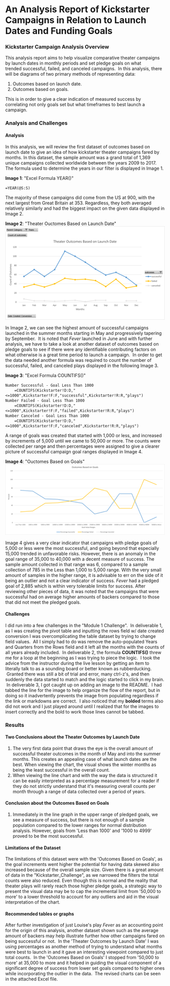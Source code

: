 # An Analysis Report of Kickstarter Campaigns in Relation to Launch Dates and Funding Goals

### Kickstarter Campaign Analysis Overview

This analysis report aims to help visualize comparative theater campaigns by launch dates in monthly periods and set pledge goals on what trended successful, failed, and canceled campaigns.  In this analysis, there will be diagrams of two primary methods of representing data:

1. Outcomes based on launch date.
1. Outcomes based on goals.

This is in order to give a clear indication of measured success by correlating not only goals set but what timeframes to best launch a campaign.

### Analysis and Challenges

#### Analysis

In this analysis, we will review the first dataset of outcomes based on launch date to give an idea of how kickstarter theater campaigns fared by months.  In this dataset, the sample amount was a grand total of 1,369 unique campaigns collected worldwide between the years 2009 to 2017.  The formula used to determine the years in our filter is displayed in Image 1.

**Image 1**: "Excel Formula YEAR()"
	
	=YEAR(@S:S)

The majority of these campaigns did come from the US at 900, with the next largest from Great Britain at 353.  Regardless, they both averaged relatively similarly and had the biggest impact on the given data displayed in Image 2.

**Image 2**: "Theater Ouctomes Based on Launch Date"
![Theater_Outcomes_vs_Launch](resources/Theater_Outcomes_vs_Launch.png)

In Image 2, we can see the highest amount of successful campaigns launched in the summer months starting in May and progressively tapering by September.  It is noted that *Fever* launched in June and with further analysis, we have to take a look at another dataset of outcomes based on pledge goals to see if there were any identifiable contributing factors on what otherwise is a great time period to launch a campaign.  In order to get the data needed another formula was required to count the number of successful, failed, and canceled plays displayed in the following Image 3.

**Image 3**: "Excel Formula COUNTIFS()"
	
	Number Successful - Goal Less Than 1000
		=COUNTIFS(Kickstarter!D:D,"<=1000",Kickstarter!F:F,"successful",Kickstarter!R:R,"plays")
	Number Failed - Goal Less Than 1000
		=COUNTIFS(Kickstarter!D:D,"<=1000",Kickstarter!F:F,"failed",Kickstarter!R:R,"plays")
	Number Canceled - Goal Less Than 1000
		=COUNTIFS(Kickstarter!D:D,"<=1000",Kickstarter!F:F,"canceled",Kickstarter!R:R,"plays")

A range of goals was created that started with 1,000 or less, and increased by increments of 5,000 until we came to 50,000 or more.  The counts were collected per range and then percentages were assigned to give a clearer picture of successful campaign goal ranges displayed in Image 4.

**Image 4**: "Ouctomes Based on Goals"
![Outcomes_vs_Goals](resources/Outcomes_vs_Goals.png)

Image 4 gives a very clear indicator that campaigns with pledge goals of 5,000 or less were the most successful, and going beyond that especially 15,000 trended in unfavorable risks.  However, there is an anomaly in the goal range of 35,000 to 40,000 with a decent measure of success.  The sample amount collected in that range was 6, compared to a sample collection of 785 in the Less than 1,000 to 5,000 range.  With the very small amount of samples in the higher range, it is advisable to err on the side of it being an outlier and not a clear indicator of success.  *Fever* had a pledged goal of 2,885 which is within very tolerable limits for success.  After reviewing other pieces of data, it was noted that the campaigns that were successful had on average higher amounts of backers compared to those that did not meet the pledged goals.

#### Challenges

I did run into a few challenges in the "Module 1 Challenge".  In deliverable 1, as I was creating the pivot table and inputting the rows field w/ date created conversion I was overcomplicating the table dataset by trying to change field values.  All I simply had to do was remove the auto-populated Years and Quarters from the Rows field and it left all the months with the counts of all years already included.  In deliverable 2, the formula **COUNTIFS()** threw me for a loop at the beginning as I was trying to piece the logic.  I took the advice from the instructor during the live lesson by getting an item to literally talk to as a sounding board or better known as rubberducking.  Granted there was still a bit of trial and error, many ctrl-z's, and then suddenly the data started to match and the logic started to click in my brain.  In deliverable 3, I got caught up on adding an image to the README.  I had tabbed the line for the image to help organize the flow of the report, but in doing so it inadvertently prevents the image from populating regardless if the link or markdowns are correct.  I also noticed that my **bolded** terms also did not work and I just played around until I realized that for the images to insert correctly and the bold to work those lines cannot be tabbed.

### Results

#### Two Conclusions about the Theater Outcomes by Launch Date

1. The very first data point that draws the eye is the overall amount of successful theater outcomes in the month of May and into the summer months.  This creates an appealing case of what launch dates are the best.  When viewing the chart, the visual shows the winter months as being the least successful in the overall count.
1. When viewing the line chart and with the way the data is structured it can be easily interpreted as a percentage measurement for a reader if they do not strictly understand that it's measuring overall counts per month through a range of data collected over a period of years.

#### Conclusion about the Outcomes Based on Goals

1. Immediately in the line graph in the upper range of pledged goals, we see a measure of success, but there is not enough of a sample population compared to the lower ranges for normal distribution analysis.  However, goals from 'Less than 1000' and '1000 to 4999' proved to be the most successful.

#### Limitations of the Dataset

The limitations of this dataset were with the 'Outcomes Based on Goals', as the goal increments went higher the potential for having data skewed also increased because of the overall sample size.  Given there is a great amount of data in the "Kickstarter_Challenge", as we narrowed the filters the total counts were also reduced.  Even though this is normal and the reality that theater plays will rarely reach those higher pledge goals, a strategic way to present the visual data may be to cap the incremental limit from '50,000 to more' to a lower threshold to account for any outliers and aid in the visual interpretation of the chart.

#### Recommended tables or graphs

After further investigation of just Louise's play *Fever* as an accounting point for the origin of this analysis, another dataset shown such as the average amount of backers may help illustrate further how other campaigns fared on being successful or not.  In the 'Theater Outcomes by Launch Date' I was using percentages as another method of trying to understand what months were best to launch in and it gave an interesting viewpoint compared to just total counts.  In the 'Outcomes Based on Goals' I stopped from '50,000 to more' at 35,000 to more and it helped in guiding the visual component of a significant degree of success from lower set goals compared to higher ones while incorporating the outlier in the data.  The revised charts can be seen in the attached Excel file.
